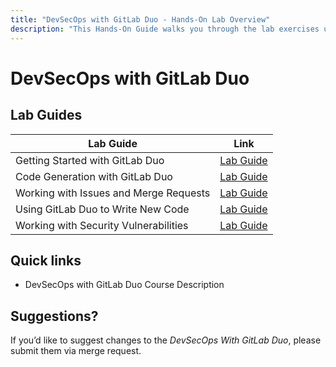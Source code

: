 ```yaml
---
title: "DevSecOps with GitLab Duo - Hands-On Lab Overview"
description: "This Hands-On Guide walks you through the lab exercises used in the DevSecOps with GitLab Duo course."
---
```


# DevSecOps with GitLab Duo

## Lab Guides

 Lab Guide | Link
-----------|------------
 Getting Started with GitLab Duo| [Lab Guide](/handbook/customer-success/professional-services-engineering/education-services/devsecopswithduolab1)
 Code Generation with GitLab Duo| [Lab Guide](/handbook/customer-success/professional-services-engineering/education-services/devsecopswithduolab2)
 Working with Issues and Merge Requests| [Lab Guide](/handbook/customer-success/professional-services-engineering/education-services/devsecopswithduolab3)
 Using GitLab Duo to Write New Code| [Lab Guide](/handbook/customer-success/professional-services-engineering/education-services/devsecopswithduolab4)
 Working with Security Vulnerabilities| [Lab Guide](/handbook/customer-success/professional-services-engineering/education-services/devsecopswithduolab5)


## Quick links

* DevSecOps with GitLab Duo Course Description

## Suggestions?

If you’d like to suggest changes to the *DevSecOps With GitLab Duo*, please submit them via merge request.
